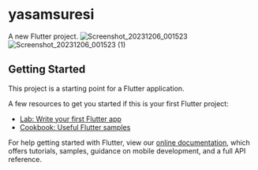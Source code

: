 # yasamsuresi

A new Flutter project.
![Screenshot_20231206_001523](https://github.com/enesate/yasam_beklentisi_app/assets/77548163/31498410-86e0-4320-9427-18c21ccf0b45)
![Screenshot_20231206_001523 (1)](https://github.com/enesate/yasam_beklentisi_app/assets/77548163/72e0325f-e043-4769-9557-cca42d03ad16)

## Getting Started

This project is a starting point for a Flutter application.

A few resources to get you started if this is your first Flutter project:

- [Lab: Write your first Flutter app](https://flutter.dev/docs/get-started/codelab)
- [Cookbook: Useful Flutter samples](https://flutter.dev/docs/cookbook)

For help getting started with Flutter, view our
[online documentation](https://flutter.dev/docs), which offers tutorials,
samples, guidance on mobile development, and a full API reference.
